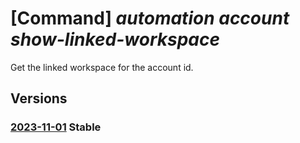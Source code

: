 # [Command] _automation account show-linked-workspace_

Get the linked workspace for the account id.

## Versions

### [2023-11-01](/Resources/mgmt-plane/L3N1YnNjcmlwdGlvbnMve30vcmVzb3VyY2Vncm91cHMve30vcHJvdmlkZXJzL21pY3Jvc29mdC5hdXRvbWF0aW9uL2F1dG9tYXRpb25hY2NvdW50cy97fS9saW5rZWR3b3Jrc3BhY2U=/2023-11-01.xml) **Stable**

<!-- mgmt-plane /subscriptions/{}/resourcegroups/{}/providers/microsoft.automation/automationaccounts/{}/linkedworkspace 2023-11-01 -->
